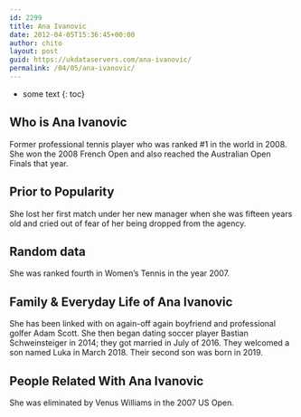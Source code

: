 ```yaml
---
id: 2299
title: Ana Ivanovic
date: 2012-04-05T15:36:45+00:00
author: chito
layout: post
guid: https://ukdataservers.com/ana-ivanovic/
permalink: /04/05/ana-ivanovic/
---
```


* some text
{: toc}


## Who is  Ana Ivanovic
                  
                  
                  
Former professional tennis player who was ranked #1 in the world in 2008. She won the 2008 French Open and also reached the Australian Open Finals that year.
                  
                
                
                
## Prior to Popularity 
                  
                  
                  
She lost her first match under her new manager when she was fifteen years old and cried out of fear of her being dropped from the agency.
                  
                
                
                
## Random data 
                  
                  
                  
She was ranked fourth in Women&#8217;s Tennis in the year 2007.
                  
                
                
                
## Family & Everyday Life of Ana Ivanovic
                  
                  
                  
She has been linked with on again-off again boyfriend and professional golfer Adam Scott. She then began dating soccer player Bastian Schweinsteiger in 2014; they got married in July of 2016. They welcomed a son named Luka in March 2018. Their second son was born in 2019. 
                  
                
                
                
## People Related With  Ana Ivanovic
                  
                  
                  
She was eliminated by Venus Williams in the 2007 US Open.
                  
                
              
            
          
          
          
    
    
  
